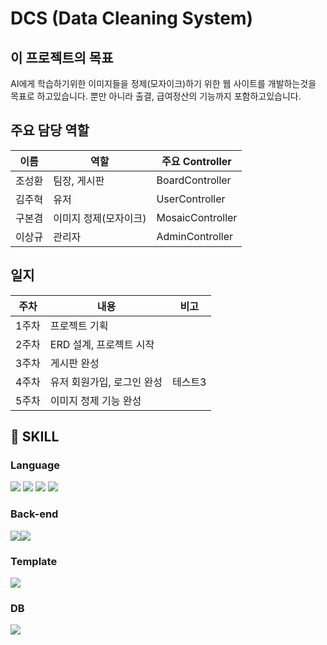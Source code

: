 # DCS (Data Cleaning System)

## 이 프로젝트의 목표
AI에게 학습하기위한 이미지들을 정제(모자이크)하기 위한 웹 사이트를 개발하는것을 목표로 하고있습니다. 뿐만 아니라 출결, 급여정산의 기능까지 포함하고있습니다.

## 주요 담당 역할

|이름|역할| 주요 Controller|
|------|---|---|
|조성환|팀장, 게시판|BoardController|
|김주혁|유저| UserController|
|구본겸|이미지 정제(모자이크)|MosaicController|
|이상규|관리자|AdminController|


## 일지
|주차|내용|비고|
|------|---|---|
|1주차|프로젝트 기획||
|2주차|ERD 설계, 프로젝트 시작||
|3주차|게시판 완성||
|4주차|유저 회원가입, 로그인 완성|테스트3|
|5주차|이미지 정제 기능 완성||




## 🔨 SKILL
### Language
<img src="https://img.shields.io/badge/HTML5-E34F26?style=for-the-badge&logo=HTML5&logoColor=white"> <img src="https://img.shields.io/badge/CSS3-1572B6?style=for-the-badge&logo=CSS3&logoColor=white"> <img src="https://img.shields.io/badge/JavaScript-F7DF1E?style=for-the-badge&logo=JavaScript&logoColor=white"> <img src="https://img.shields.io/badge/java-007396?style=for-the-badge&logo=OpenJDK&logoColor=white">

### Back-end
<img src="https://img.shields.io/badge/springboot-6DB33F?style=for-the-badge&logo=springboot&logoColor=white"><img src="https://img.shields.io/badge/MyBatis-000000?style=for-the-badge&logo=MyBatis&logoColor=white"> 

### Template
<img src="https://img.shields.io/badge/Thymeleaf-005F0F?style=for-the-badge&logo=Thymeleaf&logoColor=white">


### DB
<img src="https://img.shields.io/badge/mariaDB-003545?style=for-the-badge&logo=mariaDB&logoColor=white"> 
